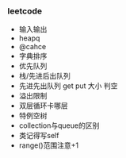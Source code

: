 ### leetcode
- 输入输出
- heapq
- @cahce
- 字典排序
- 优先队列
- 栈/先进后出队列
- 先进先出队列
  get put 大小 判空
- 溢出限制
- 双层循环卡哪层
- 特例空树
- collection与queue的区别 
- 类记得写self
- range()范围注意+1
